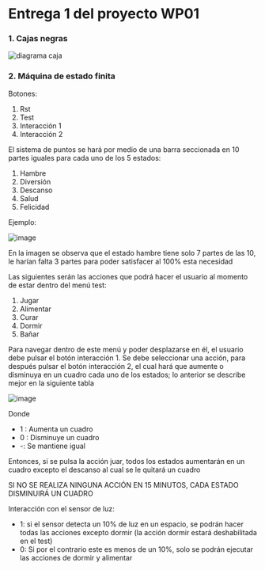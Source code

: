 # Entrega 1 del proyecto WP01
### 1. Cajas negras
![diagrama caja](https://github.com/unal-edigital1-lab/entrega-1-proyecto-grupo10-2024-1/assets/160156354/65799273-b1e6-485b-99a4-61b6771c8025)

### 2.  Máquina de estado finita

Botones:

1. Rst
2. Test
3. Interacción 1
4. Interacción 2

El sistema de puntos se hará por medio de una barra seccionada en 10 partes iguales para cada uno de los 5 estados:

1. Hambre
2. Diversión
3. Descanso
4. Salud
5. Felicidad

Ejemplo:
					
![image](https://github.com/unal-edigital1-lab/entrega-1-proyecto-grupo10-2024-1/assets/160156354/edf32659-d83f-4001-9073-475089ce37f8)

En la imagen se observa que el estado hambre tiene solo 7 partes de las 10, le harían falta 3 partes para poder satisfacer al 100% esta necesidad


Las siguientes serán las acciones que podrá hacer el usuario al momento de estar dentro del menú test:

1. Jugar
2. Alimentar
3. Curar
4. Dormir
5. Bañar

Para navegar dentro de este menú y poder desplazarse en él, el usuario debe pulsar el botón interacción 1.
Se debe seleccionar una acción, para después pulsar el botón interacción 2, el cual hará que aumente o disminuya en un cuadro cada uno de los estados; lo anterior se describe mejor en la siguiente tabla



![image](https://github.com/unal-edigital1-lab/entrega-1-proyecto-grupo10-2024-1/assets/160156354/e66e6899-7950-4c67-8362-c5af024e3287)



Donde

- 1 : Aumenta un cuadro
- 0 : Disminuye un cuadro
- -: Se mantiene igual

Entonces, si se pulsa la acción juar, todos los estados aumentarán en un cuadro excepto el descanso al cual se le quitará un cuadro

SI NO SE REALIZA NINGUNA ACCIÓN EN 15 MINUTOS, CADA ESTADO DISMINUIRÁ UN CUADRO

Interacción con el sensor de luz: 

- 1: si el sensor detecta un 10% de luz en un espacio, se podrán hacer todas las acciones excepto dormir (la acción dormir estará deshabilitada en el test)
-  0: Si por el contrario este es menos de un 10%, solo se podrán ejecutar las acciones de dormir y alimentar

